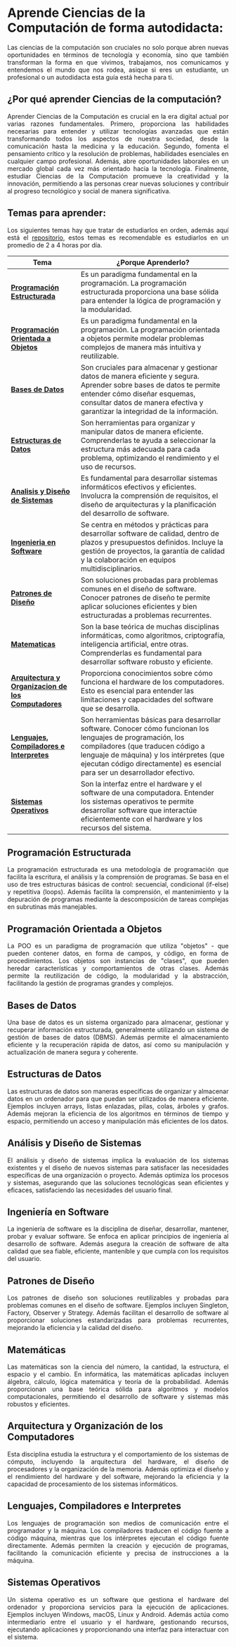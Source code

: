 # Aprende Ciencias de la Computación de forma autodidacta:
<p align="justify">Las ciencias de la computación son cruciales no solo porque abren nuevas oportunidades en términos de tecnología y economía, sino que también transforman la forma en que vivimos, trabajamos, nos comunicamos y entendemos el mundo que nos rodea, asique si eres un estudiante, un profesional o un autodidacta esta guía está hecha para ti.<p>

## ¿Por qué aprender Ciencias de la computación?
<p align="justify">Aprender Ciencias de la Computación es crucial en la era digital actual por varias razones fundamentales. Primero, proporciona las habilidades necesarias para entender y utilizar tecnologías avanzadas que están transformando todos los aspectos de nuestra sociedad, desde la comunicación hasta la medicina y la educación. Segundo, fomenta el pensamiento crítico y la resolución de problemas, habilidades esenciales en cualquier campo profesional. Además, abre oportunidades laborales en un mercado global cada vez más orientado hacia la tecnología. Finalmente, estudiar Ciencias de la Computación promueve la creatividad y la innovación, permitiendo a las personas crear nuevas soluciones y contribuir al progreso tecnológico y social de manera significativa.</p>

## Temas para aprender:
<p align="justify">Los siguientes temas hay que tratar de estudiarlos en orden, además aquí está el <a href="https://mega.nz/folder/1LRBwBqK#oFhUvbHLwGqbbHXiCAHzRw">repositorio</a>, estos temas es recomendable es estudiarlos en un promedio de 2 a 4 horas por día.<p>

| Tema                                              | ¿Porque Aprenderlo?                                                           |
| ------------------------------------------------- | ----------------------------------------------------------------------------- |
| **[Programación Estructurada](https://mega.nz/folder/5HRyERIS#tZ_tThfuQ_knVyusPOgmBw)**    | Es un paradigma fundamental en la programación. La programación estructurada proporciona una base sólida para entender la lógica de programación y la modularidad. |
| **[Programación Orientada a Objetos](https://mega.nz/folder/8OQ3GBBA#8J5t8Vh59vrXNeTTYnFLPw)**    | Es un paradigma fundamental en la programación. La programación orientada a objetos permite modelar problemas complejos de manera más intuitiva y reutilizable. |
| **[Bases de Datos](https://mega.nz/folder/gXh3TQib#9fkdoxIdegiNj2CKIYp4ug)**                                    | Son cruciales para almacenar y gestionar datos de manera eficiente y segura. Aprender sobre bases de datos te permite entender cómo diseñar esquemas, consultar datos de manera efectiva y garantizar la integridad de la información. 
| **[Estructuras de Datos](https://mega.nz/folder/QfwnXRSD#Ibtu76k2cGAV1vfnAHUBiw)**                              | Son herramientas para organizar y manipular datos de manera eficiente. Comprenderlas te ayuda a seleccionar la estructura más adecuada para cada problema, optimizando el rendimiento y el uso de recursos. |
| **[Analisis y Diseño de Sistemas](https://mega.nz/folder/IeZzxRbS#TQCEF4k_J5a9NCXbtHMBxw)**                     | Es fundamental para desarrollar sistemas informáticos efectivos y eficientes. Involucra la comprensión de requisitos, el diseño de arquitecturas y la planificación del desarrollo de software. |
| **[Ingenieria en Software](https://mega.nz/folder/kKRnBTaY#atNzT72OYrN6KszdYOi3qQ)**                            | Se centra en métodos y prácticas para desarrollar software de calidad, dentro de plazos y presupuestos definidos. Incluye la gestión de proyectos, la garantía de calidad y la colaboración en equipos multidisciplinarios. |
| **[Patrones de Diseño](https://mega.nz/folder/1bh1DaKT#CzPT0BX0p2Qm0gP7KrIL9w)**                                | Son soluciones probadas para problemas comunes en el diseño de software. Conocer patrones de diseño te permite aplicar soluciones eficientes y bien estructuradas a problemas recurrentes. |
| **[Matematicas](https://mega.nz/folder/RL4V3YwC#R3di_JW6nEdss3mCDopZAg)**                                       | Son la base teórica de muchas disciplinas informáticas, como algoritmos, criptografía, inteligencia artificial, entre otras. Comprenderlas es fundamental para desarrollar software robusto y eficiente. |
| **[Arquitectura y Organizacion de los Computadores](https://mega.nz/folder/sbI2WILQ#zvFp2tVYfMr2b_BIlpKieQ)**   | Proporciona conocimientos sobre cómo funciona el hardware de los computadores. Esto es esencial para entender las limitaciones y capacidades del software que se desarrolla. |
| **[Lenguajes, Compiladores e Interpretes](https://mega.nz/folder/kSRlCKaB#7QEZCgouNGU1deN8KjsQDw)**             | Son herramientas básicas para desarrollar software. Conocer cómo funcionan los lenguajes de programación, los compiladores (que traducen código a lenguaje de máquina) y los intérpretes (que ejecutan código directamente) es esencial para ser un desarrollador efectivo. |
| **[Sistemas Operativos](https://mega.nz/folder/AfghzBgR#P66AqhjoypSHJHCVA1uMfg)**                               | Son la interfaz entre el hardware y el software de una computadora. Entender los sistemas operativos te permite desarrollar software que interactúe eficientemente con el hardware y los recursos del sistema. |

## Programación Estructurada
<p align="justify">La programación estructurada es una metodología de programación que facilita la escritura, el análisis y la comprensión de programas. Se basa en el uso de tres estructuras básicas de control: secuencial, condicional (if-else) y repetitiva (loops). Además facilita la comprensión, el mantenimiento y la depuración de programas mediante la descomposición de tareas complejas en subrutinas más manejables.<p>

## Programación Orientada a Objetos
<p align="justify">La POO es un paradigma de programación que utiliza "objetos" - que pueden contener datos, en forma de campos, y código, en forma de procedimientos. Los objetos son instancias de "clases", que pueden heredar características y comportamientos de otras clases. Además permite la reutilización de código, la modularidad y la abstracción, facilitando la gestión de programas grandes y complejos.<p>

## Bases de Datos
<p align="justify">Una base de datos es un sistema organizado para almacenar, gestionar y recuperar información estructurada, generalmente utilizando un sistema de gestión de bases de datos (DBMS). Además permite el almacenamiento eficiente y la recuperación rápida de datos, así como su manipulación y actualización de manera segura y coherente.<p>

## Estructuras de Datos
<p align="justify">Las estructuras de datos son maneras específicas de organizar y almacenar datos en un ordenador para que puedan ser utilizados de manera eficiente. Ejemplos incluyen arrays, listas enlazadas, pilas, colas, árboles y grafos. Además mejoran la eficiencia de los algoritmos en términos de tiempo y espacio, permitiendo un acceso y manipulación más eficientes de los datos.<p>

## Análisis y Diseño de Sistemas
<p align="justify">El análisis y diseño de sistemas implica la evaluación de los sistemas existentes y el diseño de nuevos sistemas para satisfacer las necesidades específicas de una organización o proyecto. Además optimiza los procesos y sistemas, asegurando que las soluciones tecnológicas sean eficientes y eficaces, satisfaciendo las necesidades del usuario final.<p>

## Ingeniería en Software
<p align="justify">La ingeniería de software es la disciplina de diseñar, desarrollar, mantener, probar y evaluar software. Se enfoca en aplicar principios de ingeniería al desarrollo de software. Además asegura la creación de software de alta calidad que sea fiable, eficiente, mantenible y que cumpla con los requisitos del usuario.<p>

## Patrones de Diseño
<p align="justify">Los patrones de diseño son soluciones reutilizables y probadas para problemas comunes en el diseño de software. Ejemplos incluyen Singleton, Factory, Observer y Strategy. Además facilitan el desarrollo de software al proporcionar soluciones estandarizadas para problemas recurrentes, mejorando la eficiencia y la calidad del diseño.<p>

## Matemáticas
<p align="justify">Las matemáticas son la ciencia del número, la cantidad, la estructura, el espacio y el cambio. En informática, las matemáticas aplicadas incluyen álgebra, cálculo, lógica matemática y teoría de la probabilidad. Además proporcionan una base teórica sólida para algoritmos y modelos computacionales, permitiendo el desarrollo de software y sistemas más robustos y eficientes.<p>

## Arquitectura y Organización de los Computadores
<p align="justify">Esta disciplina estudia la estructura y el comportamiento de los sistemas de cómputo, incluyendo la arquitectura del hardware, el diseño de procesadores y la organización de la memoria. Además optimiza el diseño y el rendimiento del hardware y del software, mejorando la eficiencia y la capacidad de procesamiento de los sistemas informáticos.<p>

## Lenguajes, Compiladores e Interpretes
<p align="justify">Los lenguajes de programación son medios de comunicación entre el programador y la máquina. Los compiladores traducen el código fuente a código máquina, mientras que los intérpretes ejecutan el código fuente directamente. Además permiten la creación y ejecución de programas, facilitando la comunicación eficiente y precisa de instrucciones a la máquina.<p>

## Sistemas Operativos
<p align="justify">Un sistema operativo es un software que gestiona el hardware del ordenador y proporciona servicios para la ejecución de aplicaciones. Ejemplos incluyen Windows, macOS, Linux y Android. Además actúa como intermediario entre el usuario y el hardware, gestionando recursos, ejecutando aplicaciones y proporcionando una interfaz para interactuar con el sistema.<p>

